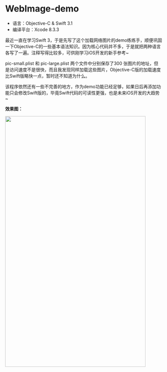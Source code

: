 # WebImage-demo

* 语言：Objective-C & Swift 3.1
* 编译平台：Xcode 8.3.3


最近一直在学习Swift 3，于是先写了这个加载网络图片的demo练练手，顺便巩固一下Objective-C的一些基本语法知识。因为核心代码并不多，于是就把两种语言各写了一遍。注释写得比较多，可供刚学习iOS开发的新手参考~

pic-small.plist 和 pic-large.plist 两个文件中分别保存了300 张图片的地址，但是访问速度不是很快，而且我发现同样加载这些图片，Objective-C版的加载速度比Swift版略快一点，暂时还不知道为什么。

该程序依然还有一些不完善的地方，作为demo功能已经足够，如果日后再添加功能只会修改Swift版的，毕竟Swift代码的可读性更强，也是未来iOS开发的大趋势~


**效果图：**

<img src="https://github.com/Neil-Steven/WebImage/blob/master/Screenshots/demo.gif" width="450" height="800" />